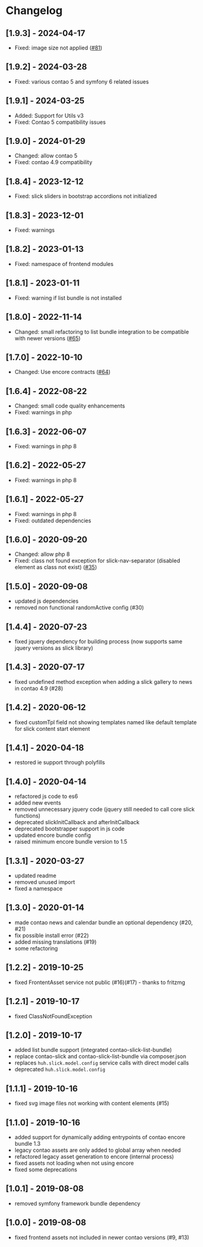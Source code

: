 # Changelog

## [1.9.3] - 2024-04-17
- Fixed: image size not applied ([#81](https://github.com/heimrichhannot/contao-slick-bundle/issues/81))

## [1.9.2] - 2024-03-28
- Fixed: various contao 5 and symfony 6 related issues

## [1.9.1] - 2024-03-25
- Added: Support for Utils v3
- Fixed: Contao 5 compatibility issues

## [1.9.0] - 2024-01-29
- Changed: allow contao 5
- Fixed: contao 4.9 compatibility

## [1.8.4] - 2023-12-12
- Fixed: slick sliders in bootstrap accordions not initialized

## [1.8.3] - 2023-12-01
- Fixed: warnings

## [1.8.2] - 2023-01-13
- Fixed: namespace of frontend modules

## [1.8.1] - 2023-01-11
- Fixed: warning if list bundle is not installed

## [1.8.0] - 2022-11-14
- Changed: small refactoring to list bundle integration to be compatible with newer versions ([#65])

## [1.7.0] - 2022-10-10
- Changed: Use encore contracts ([#64])

## [1.6.4] - 2022-08-22
- Changed: small code quality enhancements
- Fixed: warnings in php

## [1.6.3] - 2022-06-07
- Fixed: warnings in php 8

## [1.6.2] - 2022-05-27
- Fixed: warnings in php 8

## [1.6.1] - 2022-05-27
- Fixed: warnings in php 8
- Fixed: outdated dependencies

## [1.6.0] - 2020-09-20
- Changed: allow php 8
- Fixed: class not found exception for slick-nav-separator (disabled element as class not exist) ([#35])

## [1.5.0] - 2020-09-08
- updated js dependencies
- removed non functional randomActive config (#30)

## [1.4.4] - 2020-07-23
- fixed jquery dependency for building process (now supports same jquery versions as slick library)

## [1.4.3] - 2020-07-17
- fixed undefined method exception when adding a slick gallery to news in contao 4.9 (#28)

## [1.4.2] - 2020-06-12
- fixed customTpl field not showing templates named like default template for slick content start element

## [1.4.1] - 2020-04-18
- restored ie support through polyfills

## [1.4.0] - 2020-04-14
- refactored js code to es6
- added new events
- removed unnecessary jquery code (jquery still needed to call core slick functions)
- deprecated slickInitCallback and afterInitCallback
- deprecated bootstrapper support in js code
- updated encore bundle config
- raised minimum encore bundle version to 1.5

## [1.3.1] - 2020-03-27
- updated readme
- removed unused import
- fixed a namespace

## [1.3.0] - 2020-01-14
- made contao news and calendar bundle an optional dependency (#20, #21)
- fix possible install error (#22)
- added missing translations (#19)
- some refactoring 

## [1.2.2] - 2019-10-25
- fixed FrontentAsset service not public (#16)(#17) - thanks to fritzmg 

## [1.2.1] - 2019-10-17
- fixed ClassNotFoundException

## [1.2.0] - 2019-10-17
- added list bundle support (integrated contao-slick-list-bundle)
- replace contao-slick and contao-slick-list-bundle via composer.json
- replaces `huh.slick.model.config` service calls with direct model calls
- deprecated `huh.slick.model.config`

## [1.1.1] - 2019-10-16
- fixed svg image files not working with content elements (#15)

## [1.1.0] - 2019-10-16
- added support for dynamically adding entrypoints of contao encore bundle 1.3
- legacy contao assets are only added to global array when needed
- refactored legacy asset generation to encore (internal process)
- fixed assets not loading when not using encore
- fixed some deprecations

## [1.0.1] - 2019-08-08
- removed symfony framework bundle dependency

## [1.0.0] - 2019-08-08
- fixed frontend assets not included in newer contao versions (#9, #13)

[#65]: https://github.com/heimrichhannot/contao-slick-bundle/pull/65
[#64]: https://github.com/heimrichhannot/contao-slick-bundle/pull/64
[#35]: https://github.com/heimrichhannot/contao-slick-bundle/issues/35
